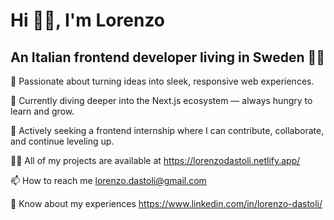 <h1>Hi 👋😊, I'm Lorenzo</h1>
<h2>An Italian frontend developer living in Sweden 💛💙</h2>

🎯 Passionate about turning ideas into sleek, responsive web experiences.

🌱 Currently diving deeper into the Next.js ecosystem — always hungry to learn and grow.

🤝 Actively seeking a frontend internship where I can contribute, collaborate, and continue leveling up.
 
👨‍💻 All of my projects are available at https://lorenzodastoli.netlify.app/

📫 How to reach me lorenzo.dastoli@gmail.com

📄 Know about my experiences https://www.linkedin.com/in/lorenzo-dastoli/


